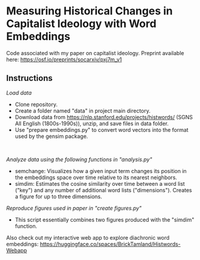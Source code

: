 Measuring Historical Changes in Capitalist Ideology with Word Embeddings
=================
Code associated with my paper on capitalist ideology. Preprint available here: https://osf.io/preprints/socarxiv/pxj7m_v1

## Instructions
<i>Load data</i>
<br/>
 * Clone repository.
 * Create a folder named "data" in project main directory.<br/>
 * Download data from https://nlp.stanford.edu/projects/histwords/ (SGNS All English (1800s-1990s)), unzip, and save files in data folder.<br/>
 * Use "prepare embeddings.py" to convert word vectors into the format used by the gensim package.<br/>
 <br/>

<i>Analyze data using the following functions in "analysis.py"</i>
<br/>
 * semchange: Visualizes how a given input term changes its position in the embeddings space over time relative to its nearest neighbors.<br/>
 * simdim: Estimates the cosine similarity over time between a word list ("key") and any number of additional word lists ("dimensions"). Creates a figure for up to three dimensions.<br/>

<i>Reproduce figures used in paper in "create figures.py"</i>
<br/>
 * This script essentially combines two figures produced with the "simdim" function.

Also check out my interactive web app to explore diachronic word embeddings: https://huggingface.co/spaces/BrickTamland/Histwords-Webapp
